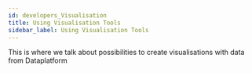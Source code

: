 ```yaml
---
id: developers_Visualisation
title: Using Visualisation Tools
sidebar_label: Using Visualisation Tools
---
```


This is where we talk about possibilities to create visualisations with data from Dataplatform